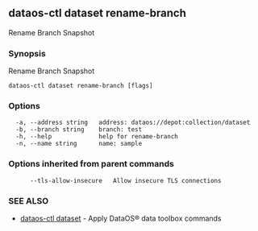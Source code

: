 ## dataos-ctl dataset rename-branch

Rename Branch Snapshot

### Synopsis

Rename Branch Snapshot

```
dataos-ctl dataset rename-branch [flags]
```

### Options

```
  -a, --address string   address: dataos://depot:collection/dataset
  -b, --branch string    branch: test
  -h, --help             help for rename-branch
  -n, --name string      name: sample
```

### Options inherited from parent commands

```
      --tls-allow-insecure   Allow insecure TLS connections
```

### SEE ALSO

* [dataos-ctl dataset](dataos-ctl_dataset.md)	 - Apply DataOS® data toolbox commands

